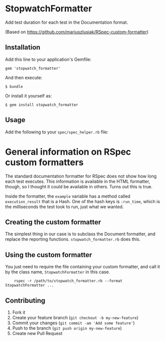# StopwatchFormatter

Add test duration for each test in the Documentation format.

(Based on https://github.com/mariuszlusiak/RSpec-custom-formatter)

## Installation

Add this line to your application's Gemfile:

    gem 'stopwatch_formatter'

And then execute:

    $ bundle

Or install it yourself as:

    $ gem install stopwatch_formatter

## Usage

Add the following to your `spec/spec_helper.rb` file:




# General information on RSpec custom formatters

The standard documentation formatter for RSpec does not show how long
each test executes. This information is available in the HTML
formatter, though, so I thought it could be available in others. Turns
out this is true.

Inside the formatter, the `example` variable has a method called
`execution_result` that is a Hash. One of the hash keys is
`:run_time`, which is the milliseconds the test took to run, just what
we wanted.


## Creating the custom formatter

The simplest thing in our case is to subclass the Document formatter,
and replace the reporting functions. `stopwatch_formatter.rb` does
this.

## Using the custom formatter

You just need to require the file containing your custom formatter,
and call it by the class name, `StopwatchFormatter` in this case.

        rspec -r /path/to/stopwatch_formatter.rb --format StopwatchFormatter ...

## Contributing

1. Fork it
2. Create your feature branch (`git checkout -b my-new-feature`)
3. Commit your changes (`git commit -am 'Add some feature'`)
4. Push to the branch (`git push origin my-new-feature`)
5. Create new Pull Request
